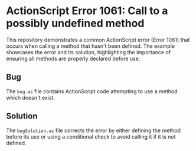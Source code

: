 # ActionScript Error 1061: Call to a possibly undefined method

This repository demonstrates a common ActionScript error (Error 1061) that occurs when calling a method that hasn't been defined.  The example showcases the error and its solution, highlighting the importance of ensuring all methods are properly declared before use.

## Bug
The `bug.as` file contains ActionScript code attempting to use a method which doesn't exist.

## Solution
The `bugSolution.as` file corrects the error by either defining the method before its use or using a conditional check to avoid calling it if it is not defined.